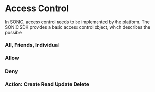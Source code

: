 # Access Control

In SONIC, access control needs to be implemented by the platform. The SONIC SDK provides a basic access control object, which describes the possible

### All, Friends, Individual

### Allow

### Deny

### Action: Create Read Update Delete
